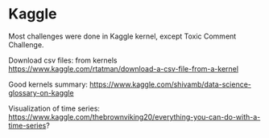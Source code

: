 # Kaggle

Most challenges were done in Kaggle kernel, except Toxic Comment Challenge. 



Download csv files: from kernels https://www.kaggle.com/rtatman/download-a-csv-file-from-a-kernel

Good kernels summary: https://www.kaggle.com/shivamb/data-science-glossary-on-kaggle

Visualization of time series: https://www.kaggle.com/thebrownviking20/everything-you-can-do-with-a-time-series?
